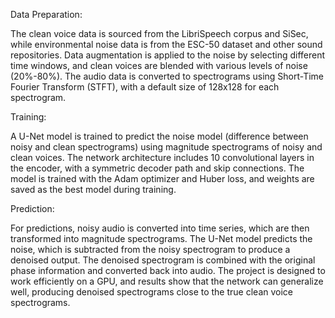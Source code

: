 Data Preparation:

The clean voice data is sourced from the LibriSpeech corpus and SiSec, while environmental noise data is from the ESC-50 dataset and other sound repositories.
Data augmentation is applied to the noise by selecting different time windows, and clean voices are blended with various levels of noise (20%-80%).
The audio data is converted to spectrograms using Short-Time Fourier Transform (STFT), with a default size of 128x128 for each spectrogram.

Training:

A U-Net model is trained to predict the noise model (difference between noisy and clean spectrograms) using magnitude spectrograms of noisy and clean voices.
The network architecture includes 10 convolutional layers in the encoder, with a symmetric decoder path and skip connections.
The model is trained with the Adam optimizer and Huber loss, and weights are saved as the best model during training.

Prediction:

For predictions, noisy audio is converted into time series, which are then transformed into magnitude spectrograms.
The U-Net model predicts the noise, which is subtracted from the noisy spectrogram to produce a denoised output. The denoised spectrogram is combined with the original phase information and converted back into audio.
The project is designed to work efficiently on a GPU, and results show that the network can generalize well, producing denoised spectrograms close to the true clean voice spectrograms.